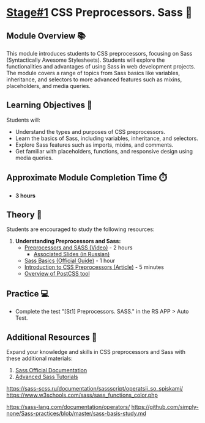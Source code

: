# [Stage#1](../../../) CSS Preprocessors. Sass 💅

## Module Overview 📚

This module introduces students to CSS preprocessors, focusing on Sass (Syntactically Awesome Stylesheets). Students will explore the functionalities and advantages of using Sass in web development projects. The module covers a range of topics from Sass basics like variables, inheritance, and selectors to more advanced features such as mixins, placeholders, and media queries.

## Learning Objectives 🎯

Students will:

- Understand the types and purposes of CSS preprocessors.
- Learn the basics of Sass, including variables, inheritance, and selectors.
- Explore Sass features such as imports, mixins, and comments.
- Get familiar with placeholders, functions, and responsive design using media queries.

## Approximate Module Completion Time ⏱️

- **3 hours**

## Theory 📖

Students are encouraged to study the following resources:

1. **Understanding Preprocessors and Sass:**
   - [Preprocessors and SASS (Video)](https://www.youtube.com/watch?v=JO8DvVZbxDw&feature=youtu.be) - 2 hours
     - [Associated Slides (in Russian)](https://slides.com/viktoryiavorozhun/deck)
   - [Sass Basics (Official Guide)](https://sass-lang.com/guide/) - 1 hour
   - [Introduction to CSS Preprocessors (Article)](https://sherocommerce.com/what-is-a-css-preprocessors-why-use-them/) - 5 minutes
   - [Overview of PostCSS tool](https://postcss.org/)

## Practice 💻

- Complete the test "[St1] Preprocessors. SASS." in the RS APP > Auto Test.

## Additional Resources 📘

Expand your knowledge and skills in CSS preprocessors and Sass with these additional materials:

1. [Sass Official Documentation](https://sass-lang.com/documentation)
2. [Advanced Sass Tutorials](https://www.tutorialspoint.com/sass/index.htm)


https://sass-scss.ru/documentation/sassscript/operatsii_so_spiskami/
https://www.w3schools.com/sass/sass_functions_color.php

https://sass-lang.com/documentation/operators/
https://github.com/simply-none/Sass-practices/blob/master/sass-basis-study.md